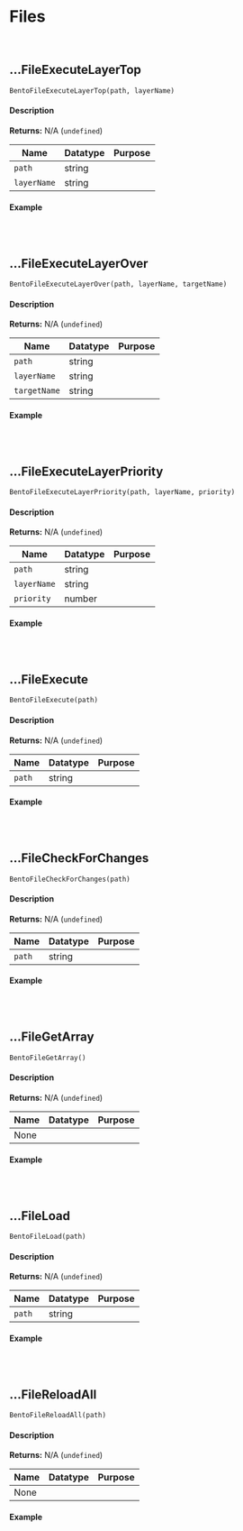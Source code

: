 # Files

&nbsp;

## …FileExecuteLayerTop

`BentoFileExecuteLayerTop(path, layerName)`

<!-- tabs:start -->

#### **Description**

**Returns:** N/A (`undefined`)

|Name       |Datatype|Purpose                                                     |
|-----------|--------|------------------------------------------------------------|
|`path`     |string  |                                                            |
|`layerName`|string  |                                                            |

#### **Example**

```gml

```

<!-- tabs:end -->

&nbsp;

## …FileExecuteLayerOver

`BentoFileExecuteLayerOver(path, layerName, targetName)`

<!-- tabs:start -->

#### **Description**

**Returns:** N/A (`undefined`)

|Name        |Datatype|Purpose                                                     |
|------------|--------|------------------------------------------------------------|
|`path`      |string  |                                                            |
|`layerName` |string  |                                                            |
|`targetName`|string  |                                                            |

#### **Example**

```gml

```

<!-- tabs:end -->

&nbsp;

## …FileExecuteLayerPriority

`BentoFileExecuteLayerPriority(path, layerName, priority)`

<!-- tabs:start -->

#### **Description**

**Returns:** N/A (`undefined`)

|Name       |Datatype|Purpose                                                     |
|-----------|--------|------------------------------------------------------------|
|`path`     |string  |                                                            |
|`layerName`|string  |                                                            |
|`priority` |number  |                                                            |

#### **Example**

```gml

```

<!-- tabs:end -->

&nbsp;

## …FileExecute

`BentoFileExecute(path)`

<!-- tabs:start -->

#### **Description**

**Returns:** N/A (`undefined`)

|Name  |Datatype|Purpose                                                     |
|------|--------|------------------------------------------------------------|
|`path`|string  |                                                            |

#### **Example**

```gml

```

<!-- tabs:end -->

&nbsp;

## …FileCheckForChanges

`BentoFileCheckForChanges(path)`

<!-- tabs:start -->

#### **Description**

**Returns:** N/A (`undefined`)

|Name  |Datatype|Purpose                                                     |
|------|--------|------------------------------------------------------------|
|`path`|string  |                                                            |

#### **Example**

```gml

```

<!-- tabs:end -->

&nbsp;

## …FileGetArray

`BentoFileGetArray()`

<!-- tabs:start -->

#### **Description**

**Returns:** N/A (`undefined`)

|Name|Datatype|Purpose                                                     |
|----|--------|------------------------------------------------------------|
|None|        |                                                            |

#### **Example**

```gml

```

<!-- tabs:end -->

&nbsp;

## …FileLoad

`BentoFileLoad(path)`

<!-- tabs:start -->

#### **Description**

**Returns:** N/A (`undefined`)

|Name  |Datatype|Purpose                                                     |
|------|--------|------------------------------------------------------------|
|`path`|string  |                                                            |

#### **Example**

```gml

```

<!-- tabs:end -->

&nbsp;

## …FileReloadAll

`BentoFileReloadAll(path)`

<!-- tabs:start -->

#### **Description**

**Returns:** N/A (`undefined`)

|Name|Datatype|Purpose                                                     |
|----|--------|------------------------------------------------------------|
|None|        |                                                            |

#### **Example**

```gml

```

<!-- tabs:end -->